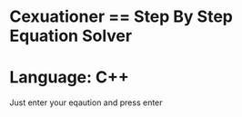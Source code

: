 # Cexuationer == Step By Step Equation Solver

# Language: C++

Just enter your eqaution and press enter
